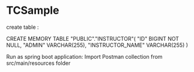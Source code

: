# TCSample
create table :

CREATE MEMORY TABLE "PUBLIC"."INSTRUCTOR"(
    "ID" BIGINT NOT NULL,
    "ADMIN" VARCHAR(255),
    "INSTRUCTOR_NAME" VARCHAR(255)
)

Run as spring boot application:
Import Postman collection from src/main/resources folder
